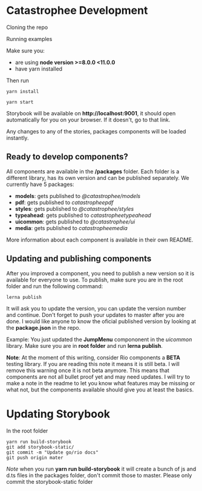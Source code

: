 # Catastrophee Development

Cloning the repo

Running examples

Make sure you:

- are using **node version >=8.0.0 <11.0.0**
- have yarn installed

Then run

```
yarn install
```

```
yarn start
```

Storybook will be available on **http://localhost:9001**, it should open automatically for you on your browser. If it doesn't, go to that link.

Any changes to any of the stories, packages components will be loaded instantly.

## Ready to develop components?

All components are available in the **/packages** folder. Each folder is a different library, has its own version and can be published separately.
We currently have 5 packages:

- **models**: gets published to _@catastrophee/models_
- **pdf**: gets published to _catastropheepdf_
- **styles**: gets published to _@catastrophee/styles_
- **typeahead**: gets published to _catastropheetypeahead_
- **uicommon**: gets published to _@catastrophee/ui_
- **media**: gets published to _catastropheemedia_

More information about each component is available in their own README.

## Updating and publishing components

After you improved a component, you need to publish a new version so it is available for everyone to use.
To publish, make sure you are in the root folder and run the following command:

```
lerna publish
```

It will ask you to update the version, you can update the version number and continue.
Don't forget to push your updates to master after you are done. I would like anyone to know the oficial published version by looking at the **package.json** in the repo.

Example: You just updated the **JumpMenu** compononent in the _uicommon_ library. Make sure you are in **root folder** and run **lerna publish**.

**Note**: At the moment of this writing, consider Rio components a **BETA** testing library. If you are reading this note it means it is still beta. I will remove this warning once it is not beta anymore. This means that components are not all bullet proof yet and may need updates. I will try to make a note in the readme to let you know what features may be missing or what not, but the components available should give you at least the basics.

# Updating Storybook

In the root folder

```
yarn run build-storybook
git add storybook-static/
git commit -m "Update go/rio docs"
git push origin mater
```

_Note_ when you run **yarn run build-storybook** it will create a bunch of js and d.ts files in the packages folder, don't commit those to master. Please only commit the storybook-static folder

```

```
